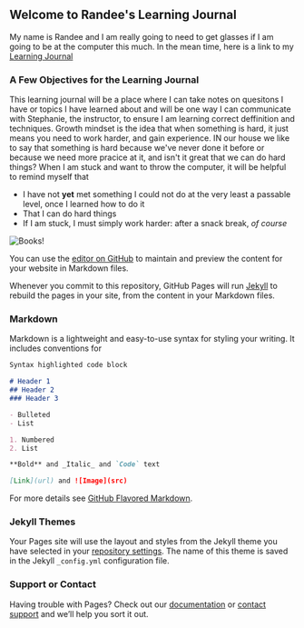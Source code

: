 ## Welcome to Randee's Learning Journal 

My name is Randee and I am really going to need to get glasses if I am going to be at the computer this much. In the mean time, here is a link to my [Learning Journal](https://randeeorion.github.io/Learning-Journal/)
### A Few Objectives for the Learning Journal
This learning journal will be a place where I can take notes on quesitons I have or topics I have learned about and will be one way I can communicate with Stephanie, the instructor, to ensure I am learning correct deffinition and techniques.
Growth mindset is the idea that when something is hard, it just means you need to work harder, and gain experience. IN our house we like to say that something is hard because we've never done it before or because we need more pracice at it, and isn't it great that we can do hard things? 
When I am stuck and want to throw the computer, it will be helpful to remind myself that 
- I have not **yet** met something I could not do at the very least a passable level, once I learned how to do it 
- That I can do hard things 
- If I am stuck, I must simply work harder: after a snack break, _of course_

![Books!](radbooks.jpg)


You can use the [editor on GitHub](https://github.com/RandeeOrion/Learning-Journal/edit/master/README.md) to maintain and preview the content for your website in Markdown files.

Whenever you commit to this repository, GitHub Pages will run [Jekyll](https://jekyllrb.com/) to rebuild the pages in your site, from the content in your Markdown files.

### Markdown

Markdown is a lightweight and easy-to-use syntax for styling your writing. It includes conventions for

```markdown
Syntax highlighted code block

# Header 1
## Header 2
### Header 3

- Bulleted
- List

1. Numbered
2. List

**Bold** and _Italic_ and `Code` text

[Link](url) and ![Image](src)
```

For more details see [GitHub Flavored Markdown](https://guides.github.com/features/mastering-markdown/).

### Jekyll Themes

Your Pages site will use the layout and styles from the Jekyll theme you have selected in your [repository settings](https://github.com/RandeeOrion/Learning-Journal/settings). The name of this theme is saved in the Jekyll `_config.yml` configuration file.

### Support or Contact

Having trouble with Pages? Check out our [documentation](https://help.github.com/categories/github-pages-basics/) or [contact support](https://github.com/contact) and we’ll help you sort it out.
